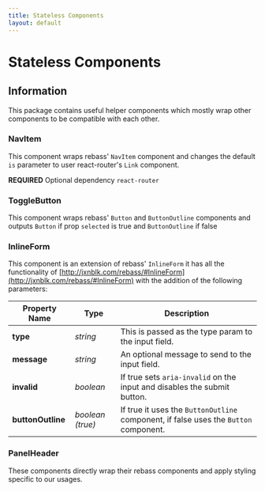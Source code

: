 ```yaml
---
title: Stateless Components
layout: default
---
```


# Stateless Components

## Information

This package contains useful helper components which mostly wrap other components to be compatible with each other.

### NavItem

This component wraps rebass' `NavItem` component and changes the default `is` parameter to user react-router's `Link` component.

__REQUIRED__ Optional dependency `react-router`

### ToggleButton

This component wraps rebass' `Button` and `ButtonOutline` components and outputs `Button` if prop `selected` is true and `ButtonOutline` if false

### InlineForm

This component is an extension of rebass' `InlineForm` it has all the functionality of [http://jxnblk.com/rebass/#InlineForm](http://jxnblk.com/rebass/#InlineForm) with the addition of the following parameters:

| Property Name | Type | Description |
| --- | --- | --- | 
| __type__ |  _string_ | This is passed as the type param to the input field. |
| __message__ |  _string_ | An optional message to send to the input field. |
| __invalid__ |  _boolean_ | If true sets `aria-invalid` on the input and disables the submit button. |
| __buttonOutline__ |  _boolean (true)_ | If true it uses the `ButtonOutline` component, if false uses the `Button` component. |

### PanelHeader

These components directly wrap their rebass components and apply styling specific to our usages.
